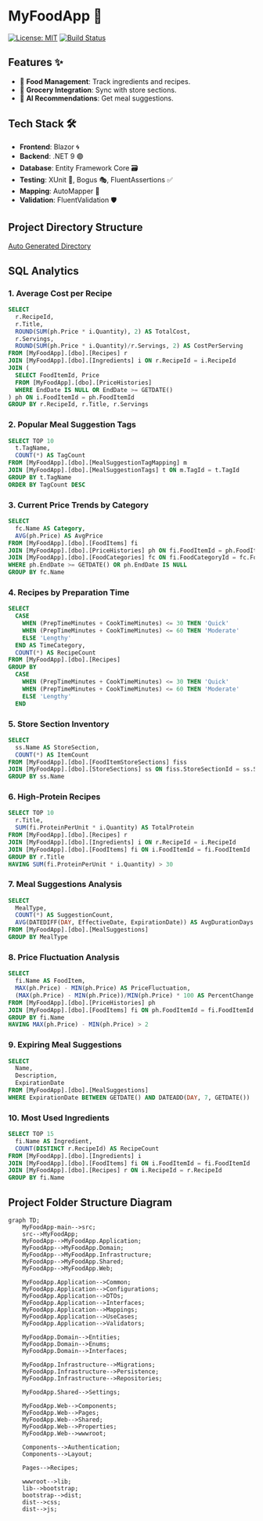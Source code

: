 # MyFoodApp 🍔

[![License: MIT](https://img.shields.io/badge/License-MIT-blue.svg)](https://opensource.org/licenses/MIT)
[![Build Status](https://img.shields.io/github/actions/workflow/status/DavidMcKay223/MyFoodApp/dotnet.yml)](https://github.com/DavidMcKay223/MyFoodApp/actions)

## Features ✨
- 🍔 **Food Management**: Track ingredients and recipes.
- 🛒 **Grocery Integration**: Sync with store sections.
- 🤖 **AI Recommendations**: Get meal suggestions.

## Tech Stack 🛠️
- **Frontend**: Blazor 🌀
- **Backend**: .NET 9 🟣
- **Database**: Entity Framework Core 🗃️
- **Testing**: XUnit 🧪, Bogus 🎭, FluentAssertions ✅
- **Mapping**: AutoMapper 🧩
- **Validation**: FluentValidation 🛡️

## Project Directory Structure
[Auto Generated Directory](https://github.com/DavidMcKay223/MyFoodApp/tree/main/other/MyFoodApp.GeneratedReports#readme)

## SQL Analytics

### 1. Average Cost per Recipe
```SQL
SELECT 
  r.RecipeId,
  r.Title,
  ROUND(SUM(ph.Price * i.Quantity), 2) AS TotalCost,
  r.Servings,
  ROUND(SUM(ph.Price * i.Quantity)/r.Servings, 2) AS CostPerServing
FROM [MyFoodApp].[dbo].[Recipes] r
JOIN [MyFoodApp].[dbo].[Ingredients] i ON r.RecipeId = i.RecipeId
JOIN (
  SELECT FoodItemId, Price
  FROM [MyFoodApp].[dbo].[PriceHistories]
  WHERE EndDate IS NULL OR EndDate >= GETDATE()
) ph ON i.FoodItemId = ph.FoodItemId
GROUP BY r.RecipeId, r.Title, r.Servings
```

### 2. Popular Meal Suggestion Tags
```SQL
SELECT TOP 10
  t.TagName,
  COUNT(*) AS TagCount
FROM [MyFoodApp].[dbo].[MealSuggestionTagMapping] m
JOIN [MyFoodApp].[dbo].[MealSuggestionTags] t ON m.TagId = t.TagId
GROUP BY t.TagName
ORDER BY TagCount DESC
```

### 3. Current Price Trends by Category
```SQL
SELECT 
  fc.Name AS Category,
  AVG(ph.Price) AS AvgPrice
FROM [MyFoodApp].[dbo].[FoodItems] fi
JOIN [MyFoodApp].[dbo].[PriceHistories] ph ON fi.FoodItemId = ph.FoodItemId
JOIN [MyFoodApp].[dbo].[FoodCategories] fc ON fi.FoodCategoryId = fc.FoodCategoryId
WHERE ph.EndDate >= GETDATE() OR ph.EndDate IS NULL
GROUP BY fc.Name
```

### 4. Recipes by Preparation Time
```SQL
SELECT 
  CASE 
    WHEN (PrepTimeMinutes + CookTimeMinutes) <= 30 THEN 'Quick'
    WHEN (PrepTimeMinutes + CookTimeMinutes) <= 60 THEN 'Moderate'
    ELSE 'Lengthy'
  END AS TimeCategory,
  COUNT(*) AS RecipeCount
FROM [MyFoodApp].[dbo].[Recipes]
GROUP BY 
  CASE 
    WHEN (PrepTimeMinutes + CookTimeMinutes) <= 30 THEN 'Quick'
    WHEN (PrepTimeMinutes + CookTimeMinutes) <= 60 THEN 'Moderate'
    ELSE 'Lengthy'
  END
```

### 5. Store Section Inventory
```SQL
SELECT 
  ss.Name AS StoreSection,
  COUNT(*) AS ItemCount
FROM [MyFoodApp].[dbo].[FoodItemStoreSections] fiss
JOIN [MyFoodApp].[dbo].[StoreSections] ss ON fiss.StoreSectionId = ss.StoreSectionId
GROUP BY ss.Name
```

### 6. High-Protein Recipes
```SQL
SELECT TOP 10
  r.Title,
  SUM(fi.ProteinPerUnit * i.Quantity) AS TotalProtein
FROM [MyFoodApp].[dbo].[Recipes] r
JOIN [MyFoodApp].[dbo].[Ingredients] i ON r.RecipeId = i.RecipeId
JOIN [MyFoodApp].[dbo].[FoodItems] fi ON i.FoodItemId = fi.FoodItemId
GROUP BY r.Title
HAVING SUM(fi.ProteinPerUnit * i.Quantity) > 30
```

### 7. Meal Suggestions Analysis
```SQL
SELECT 
  MealType,
  COUNT(*) AS SuggestionCount,
  AVG(DATEDIFF(DAY, EffectiveDate, ExpirationDate)) AS AvgDurationDays
FROM [MyFoodApp].[dbo].[MealSuggestions]
GROUP BY MealType
```

### 8. Price Fluctuation Analysis
```SQL
SELECT 
  fi.Name AS FoodItem,
  MAX(ph.Price) - MIN(ph.Price) AS PriceFluctuation,
  (MAX(ph.Price) - MIN(ph.Price))/MIN(ph.Price) * 100 AS PercentChange
FROM [MyFoodApp].[dbo].[PriceHistories] ph
JOIN [MyFoodApp].[dbo].[FoodItems] fi ON ph.FoodItemId = fi.FoodItemId
GROUP BY fi.Name
HAVING MAX(ph.Price) - MIN(ph.Price) > 2
```

### 9. Expiring Meal Suggestions
```SQL
SELECT 
  Name,
  Description,
  ExpirationDate
FROM [MyFoodApp].[dbo].[MealSuggestions]
WHERE ExpirationDate BETWEEN GETDATE() AND DATEADD(DAY, 7, GETDATE())
```

### 10. Most Used Ingredients
```SQL
SELECT TOP 15
  fi.Name AS Ingredient,
  COUNT(DISTINCT r.RecipeId) AS RecipeCount
FROM [MyFoodApp].[dbo].[Ingredients] i
JOIN [MyFoodApp].[dbo].[FoodItems] fi ON i.FoodItemId = fi.FoodItemId
JOIN [MyFoodApp].[dbo].[Recipes] r ON i.RecipeId = r.RecipeId
GROUP BY fi.Name
```

## Project Folder Structure Diagram
```mermaid
graph TD;
    MyFoodApp-main-->src;
    src-->MyFoodApp;
    MyFoodApp-->MyFoodApp.Application;
    MyFoodApp-->MyFoodApp.Domain;
    MyFoodApp-->MyFoodApp.Infrastructure;
    MyFoodApp-->MyFoodApp.Shared;
    MyFoodApp-->MyFoodApp.Web;

    MyFoodApp.Application-->Common;
    MyFoodApp.Application-->Configurations;
    MyFoodApp.Application-->DTOs;
    MyFoodApp.Application-->Interfaces;
    MyFoodApp.Application-->Mappings;
    MyFoodApp.Application-->UseCases;
    MyFoodApp.Application-->Validators;

    MyFoodApp.Domain-->Entities;
    MyFoodApp.Domain-->Enums;
    MyFoodApp.Domain-->Interfaces;

    MyFoodApp.Infrastructure-->Migrations;
    MyFoodApp.Infrastructure-->Persistence;
    MyFoodApp.Infrastructure-->Repositories;

    MyFoodApp.Shared-->Settings;

    MyFoodApp.Web-->Components;
    MyFoodApp.Web-->Pages;
    MyFoodApp.Web-->Shared;
    MyFoodApp.Web-->Properties;
    MyFoodApp.Web-->wwwroot;

    Components-->Authentication;
    Components-->Layout;

    Pages-->Recipes;

    wwwroot-->lib;
    lib-->bootstrap;
    bootstrap-->dist;
    dist-->css;
    dist-->js;
```
